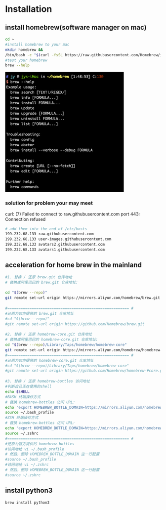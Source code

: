# Installation
## install homebrew(software manager on mac)
```sh
cd ~
#install homebrew to your mac
mkdir homebrew && 
/bin/bash -c "$(curl -fsSL https://raw.githubusercontent.com/Homebrew/install/master/install.sh)"
#test your homebrew
brew --help
```
![Screen Shot 2020-11-19 at 1.52.52 AM](https://github.com/JY29/some_thing/raw/main/Screen%20Shot%202020-11-19%20at%201.52.52%20AM.png)

### solution for problem your may meet
curl: (7) Failed to connect to raw.githubusercontent.com port 443: Connection refused
```sh
# add them into the end of /etc/hosts
199.232.68.133 raw.githubusercontent.com
199.232.68.133 user-images.githubusercontent.com
199.232.68.133 avatars2.githubusercontent.com
199.232.68.133 avatars1.githubusercontent.com
```

## acceleration for home brew in the mainland
```sh
#1. 替换 / 还原 brew.git 仓库地址
# 替换成阿里巴巴的 brew.git 仓库地址: 

cd "$(brew --repo)" 
git remote set-url origin https://mirrors.aliyun.com/homebrew/brew.git 

#======================================================= # 
#还原为官方提供的 brew.git 仓库地址 
#cd "$(brew --repo)" 
#git remote set-url origin https://github.com/Homebrew/brew.git
 
#2. 替换 / 还原 homebrew-core.git 仓库地址
# 替换成阿里巴巴的 homebrew-core.git 仓库地址: 
cd "$(brew --repo)/Library/Taps/homebrew/homebrew-core" 
git remote set-url origin https://mirrors.aliyun.com/homebrew/homebrew-core.git 
#======================================================= # 
#还原为官方提供的 homebrew-core.git 仓库地址 
#cd "$(brew --repo)/Library/Taps/homebrew/homebrew-core" 
#git remote set-url origin https://github.com/Homebrew/homebrew-#core.git
 
#3. 替换 / 还原 homebrew-bottles 访问地址
#判断自己正在使用的shell
echo $SHELL
#BASH 终端操作方式
# 替换 homebrew-bottles 访问 URL: 
echo 'export HOMEBREW_BOTTLE_DOMAIN=https://mirrors.aliyun.com/homebrew/homebrew-bottles' >> ~/.bash_profile 
source ~/.bash_profile 
#ZSH 终端操作方式
# 替换 homebrew-bottles 访问 URL: 
echo 'export HOMEBREW_BOTTLE_DOMAIN=https://mirrors.aliyun.com/homebrew/homebrew-bottles' >> ~/.zshrc
source ~/.zshrc
#======================================================= # 
#还原为官方提供的 homebrew-bottles 
#访问地址 vi ~/.bash_profile 
# 然后，删除 HOMEBREW_BOTTLE_DOMAIN 这一行配置 
#source ~/.bash_profile
#访问地址 vi ~/.zshrc 
# 然后，删除 HOMEBREW_BOTTLE_DOMAIN 这一行配置 
#source ~/.zshrc
```

## install python3
```sh
brew install python3
```
